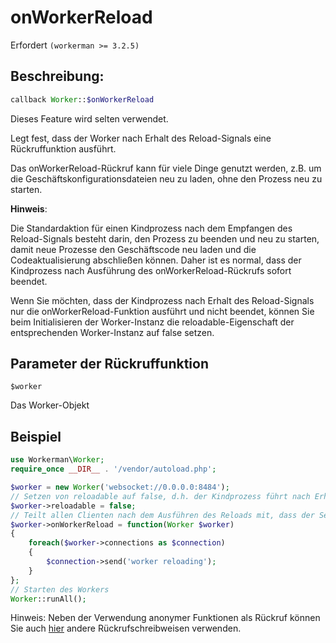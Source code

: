 # onWorkerReload
Erfordert ``` (workerman >= 3.2.5) ```
## Beschreibung:
```php
callback Worker::$onWorkerReload
```
Dieses Feature wird selten verwendet.

Legt fest, dass der Worker nach Erhalt des Reload-Signals eine Rückruffunktion ausführt.

Das onWorkerReload-Rückruf kann für viele Dinge genutzt werden, z.B. um die Geschäftskonfigurationsdateien neu zu laden, ohne den Prozess neu zu starten.

**Hinweis**:

Die Standardaktion für einen Kindprozess nach dem Empfangen des Reload-Signals besteht darin, den Prozess zu beenden und neu zu starten, damit neue Prozesse den Geschäftscode neu laden und die Codeaktualisierung abschließen können. Daher ist es normal, dass der Kindprozess nach Ausführung des onWorkerReload-Rückrufs sofort beendet.

Wenn Sie möchten, dass der Kindprozess nach Erhalt des Reload-Signals nur die onWorkerReload-Funktion ausführt und nicht beendet, können Sie beim Initialisieren der Worker-Instanz die reloadable-Eigenschaft der entsprechenden Worker-Instanz auf false setzen.

## Parameter der Rückruffunktion
 ``` $worker ```

Das Worker-Objekt

## Beispiel
```php
use Workerman\Worker;
require_once __DIR__ . '/vendor/autoload.php';

$worker = new Worker('websocket://0.0.0.0:8484');
// Setzen von reloadable auf false, d.h. der Kindprozess führt nach Erhalt des Reload-Signals keinen Neustart durch
$worker->reloadable = false;
// Teilt allen Clienten nach dem Ausführen des Reloads mit, dass der Server den Reload durchgeführt hat
$worker->onWorkerReload = function(Worker $worker)
{
    foreach($worker->connections as $connection)
    {
        $connection->send('worker reloading');
    }
};
// Starten des Workers
Worker::runAll();
```

Hinweis: Neben der Verwendung anonymer Funktionen als Rückruf können Sie auch [hier](../faq/callback_methods.md) andere Rückrufschreibweisen verwenden.
